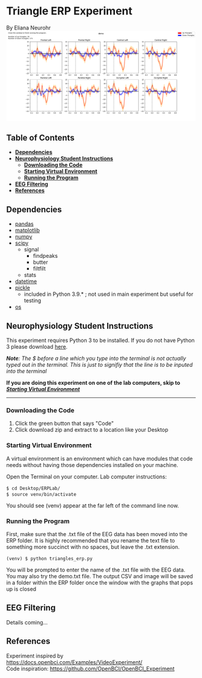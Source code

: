 # Triangle ERP Experiment <!-- omit in toc -->
By Eliana Neurohr
![](output_demo/demo.png)
<!-- no toc -->
## **Table of Contents** <!-- omit in toc -->
- [**Dependencies**](#dependencies)
- [**Neurophysiology Student Instructions**](#neurophysiology-student-instructions)
  - [**Downloading the Code**](#downloading-the-code)
  - [**Starting Virtual Environment**](#starting-virtual-environment)
  - [**Running the Program**](#running-the-program)
- [**EEG Filtering**](#eeg-filtering)
- [**References**](#references)

## **Dependencies**
- [pandas](https://pandas.pydata.org/)
- [matplotlib](https://matplotlib.org/3.5.3/api/_as_gen/matplotlib.pyplot.html)
- [numpy](https://numpy.org/)
- [scipy](https://docs.scipy.org/doc/scipy/)
  - signal
    - findpeaks
    - butter
    - filtfilt
  - stats
- [datetime](https://docs.python.org/3/library/datetime.html)
- [pickle](https://docs.python.org/3/library/pickle.html)
  - included in Python 3.9.* ; not used in main experiment but useful for testing
- [os](https://docs.python.org/3/library/os.html)

## **Neurophysiology Student Instructions**
This experiment requires Python 3 to be installed. If you do not have Python 3 please download [here](https://www.python.org/downloads/).

***Note**: The $ before a line which you type into the terminal is not actually typed out in the terminal. This is just to signifiy that the line is to be inputed into the terminal*

**If you are doing this experiment on one of the lab computers, skip to [*Starting Virtual Environment*](#starting-virtual-environment)**
****
### **Downloading the Code**
1. Click the green button that says "Code"
2. Click download zip and extract to a location like your Desktop
### **Starting Virtual Environment**
A virtual environment is an environment which can have modules that code needs without having those dependencies installed on your machine.  

Open the Terminal on your computer. Lab computer instructions:
   ```
   $ cd Desktop/ERPLab/
   $ source venv/bin/activate
   ```
   You should see (venv) appear at the far left of the command line now.
### **Running the Program**
First, make sure that the .txt file of the EEG data has been moved into the ERP folder. It is highly recommended that you rename the text file to something more succinct with no spaces, but leave the .txt extension. 
```
(venv) $ python triangles_erp.py
```
You will be prompted to enter the name of the .txt file with the EEG data. You may also try the demo.txt file.
The output CSV and image will be saved in a folder within the ERP folder once the window with the graphs that pops up is closed
## **EEG Filtering**
Details coming...

## **References**
Experiment inspired by https://docs.openbci.com/Examples/VideoExperiment/  
Code inspiration: https://github.com/OpenBCI/OpenBCI_Experiment
